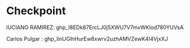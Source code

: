 # Checkpoint

lUCIANO RAMIREZ: 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

Carlos Pulgar : 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
